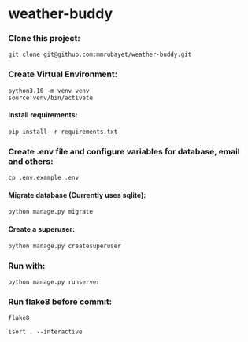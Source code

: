 # weather-buddy



### Clone this project:

```
git clone git@github.com:mmrubayet/weather-buddy.git
```

### Create Virtual Environment:

```commandline
python3.10 -m venv venv
source venv/bin/activate
```

#### Install requirements:

```commandline
pip install -r requirements.txt
```

### Create .env file and configure variables for database, email and others: 

```commandline
cp .env.example .env
```

#### Migrate database (Currently uses sqlite):

```commandline
python manage.py migrate
```


#### Create a superuser:

```commandline
python manage.py createsuperuser
```

### Run with:

```commandline
python manage.py runserver
```

### Run flake8 before commit:

```commandline
flake8
```

```commandline
isort . --interactive
```
